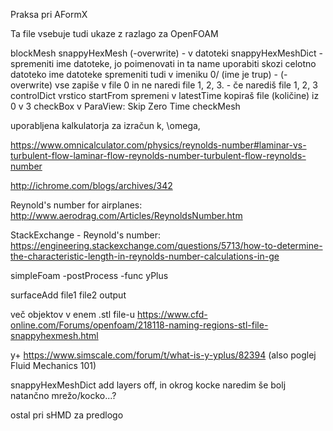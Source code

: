 Praksa pri AFormX

Ta file vsebuje tudi ukaze z razlago za OpenFOAM 

blockMesh 
snappyHexMesh (-overwrite) 
    - v datoteki snappyHexMeshDict - spremeniti ime datoteke, jo poimenovati in ta name uporabiti skozi celotno datoteko
    ime datoteke spremeniti tudi v imeniku 0/ (ime je trup)
    - (-overwrite) vse zapiše v file 0 in ne naredi file 1, 2, 3.
        - če narediš file 1, 2, 3
        controlDict vrstico startFrom spremeni v latestTime
        kopiraš file (količine) iz 0 v 3 
        checkBox v ParaView: Skip Zero Time 
checkMesh

uporabljena kalkulatorja za izračun k, \omega, 

https://www.omnicalculator.com/physics/reynolds-number#laminar-vs-turbulent-flow-laminar-flow-reynolds-number-turbulent-flow-reynolds-number

http://ichrome.com/blogs/archives/342

Reynold's number for airplanes: http://www.aerodrag.com/Articles/ReynoldsNumber.htm

StackExchange - Reynold's number: https://engineering.stackexchange.com/questions/5713/how-to-determine-the-characteristic-length-in-reynolds-number-calculations-in-ge

simpleFoam -postProcess -func yPlus

surfaceAdd file1 file2 output

več objektov v enem .stl file-u https://www.cfd-online.com/Forums/openfoam/218118-naming-regions-stl-file-snappyhexmesh.html

y+ https://www.simscale.com/forum/t/what-is-y-yplus/82394 (also poglej Fluid Mechanics 101)

snappyHexMeshDict add layers off, in okrog kocke naredim še bolj natančno mrežo/kocko...?

ostal pri sHMD za predlogo
